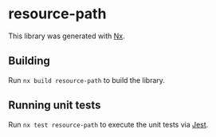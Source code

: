 # resource-path

This library was generated with [Nx](https://nx.dev).

## Building

Run `nx build resource-path` to build the library.

## Running unit tests

Run `nx test resource-path` to execute the unit tests via [Jest](https://jestjs.io).
